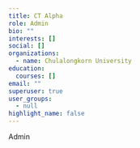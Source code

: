 ```yaml
---
title: CT Alpha
role: Admin
bio: ""
interests: []
social: []
organizations:
  - name: Chulalongkorn University
education:
  courses: []
email: ""
superuser: true
user_groups:
  - null
highlight_name: false
---
```

Admin